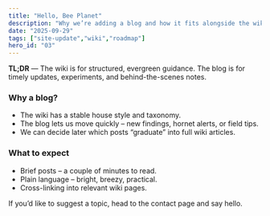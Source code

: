 ```yaml
---
title: "Hello, Bee Planet"
description: "Why we’re adding a blog and how it fits alongside the wiki."
date: "2025-09-29"
tags: ["site-update","wiki","roadmap"]
hero_id: "03"
---
```


**TL;DR** — The wiki is for structured, evergreen guidance. The blog is for timely updates, experiments, and behind-the-scenes notes.

### Why a blog?
- The wiki has a stable house style and taxonomy.
- The blog lets us move quickly – new findings, hornet alerts, or field tips.
- We can decide later which posts “graduate” into full wiki articles.

### What to expect
- Brief posts – a couple of minutes to read.
- Plain language – bright, breezy, practical.
- Cross-linking into relevant wiki pages.

If you’d like to suggest a topic, head to the contact page and say hello.
